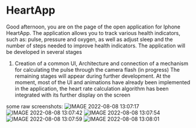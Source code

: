 # HeartApp

Good afternoon, you are on the page of the open application for Iphone HeartApp. The application allows you to track various health indicators, such as: pulse, pressure and oxygen, as well as adjust sleep and the number of steps needed to improve health indicators.
The application will be developed in several stages
1) Creation of a common UI, Architecture and connection of a mechanism for calculating the pulse through the camera flash (in progress)
The remaining stages will appear during further development.
At the moment, most of the UI and animations have already been implemented in the application, the heart rate calculation algorithm has been integrated with its further display on the screen

some raw screenshots:
![IMAGE 2022-08-08 13:07:17](https://user-images.githubusercontent.com/99916289/183394121-f305ad58-9b97-46bb-8a92-730842bbcbc7.jpg)
![IMAGE 2022-08-08 13:07:42](https://user-images.githubusercontent.com/99916289/183394201-708eda97-065e-4ceb-b878-e2678590464f.jpg)
![IMAGE 2022-08-08 13:07:54](https://user-images.githubusercontent.com/99916289/183394250-8fb3de15-6735-41b3-87fd-5902ae2123de.jpg)
![IMAGE 2022-08-08 13:07:59](https://user-images.githubusercontent.com/99916289/183394266-26b8f786-f708-454a-a044-e75324d7b00d.jpg)
![IMAGE 2022-08-08 13:08:01](https://user-images.githubusercontent.com/99916289/183394280-936787b6-7675-4f0e-bd3a-01ed87b63203.jpg)
